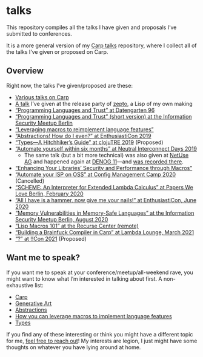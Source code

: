 # talks

This repository compiles all the talks I have given and proposals I’ve submitted
to conferences.

It is a more general version of my [Carp talks](https://github.com/hellerve/carp-talks)
repository, where I collect all of the talks I’ve given or proposed on Carp.

## Overview

Right now, the talks I’ve given/proposed are these:

- [Various talks on Carp](https://github.com/hellerve/carp-talks)
- [A talk](https://github.com/hellerve/release-party) I’ve given at the release
  party of [zepto](https://github.com/zepto-lang/zepto), a Lisp of my own making
- [“Programming Languages and Trust” at Datengarten 96](https://api.media.ccc.de/v/dg-96)
- [“Programming Languages and Trust” (short version) at the Information Security Meetup Berlin](/security-meetup-berlin-march-2019)
- [“Leveraging macros to reimplement language features”](/clojure-berlin-march-2019)
- [“Abstractions! How do I even?” at EnthusiastiCon 2019](/enthusiasticon-2019)
- [“Types—A Hitchhiker’s Guide” at clojuTRE 2019](/clojutre-2019) (Proposed)
- [“Automate yourself within six months” at Neutral Interconnect Days 2019](/neutral-interconnect-days-2019)
  - The same talk (but a bit more technical) was also given at [NetUse AG](https://www.netuse.de/)
    and happened again at [DENOG 11](https://www.denog.de/de/meetings/denog11/)—and [was recorded
    there](https://www.youtube.com/watch?v=ysGBGRxhk4Y).
- [“Enhancing Your Libraries’ Security and Performance through Macros”](/clojure-berlin-november-2019)
- [“Automate your ISP on OSS” at Config Management Camp 2020](/config-management-camp-2020) (Cancelled)
- [“SCHEME: An Interpreter for Extended Lambda Calculus” at Papers We Love Berlin, February 2020](/pwl-berlin-february-2020)
- [“All I have is a hammer, now give me your nails!” at EnthusiastiCon, June 2020](/enthusiasticon-2020)
- [“Memory Vulnerabilities in Memory-Safe Languages” at the Information Security Meetup Berlin, August 2020](/security-meetup-berlin-august-2020)
- [“Lisp Macros 101” at the Recurse Center (remote)](/recurse-february-2021)
- [“Building a Brainfuck Compiler in  Carp” at Lambda Lounge, March 2021](/lambda-lounge-march-2021)
- [“?” at !!Con 2021](/bangbangcon-2021) (Proposed)

## Want me to speak?

If you want me to speak at your conference/meetup/all-weekend rave, you might
want to know what I’m interested in talking about first. A non-exhaustive list:

- [Carp](https://github.com/carp-lang/carp)
- [Generative Art](https://veitheller.de/art/)
- [Abstractions](/enthusiasticon-2019)
- [How you can leverage macros to implement language features](https://blog.veitheller.de/scheme-macros/)
- [Types](/clojutre-2019)

If you find any of these interesting or think you might have a different topic
for me, [feel free to reach out](mailto:veit@veitheller.de)! My interests are
legion, I just might have some thoughts on whatever you have lying around at
home.

